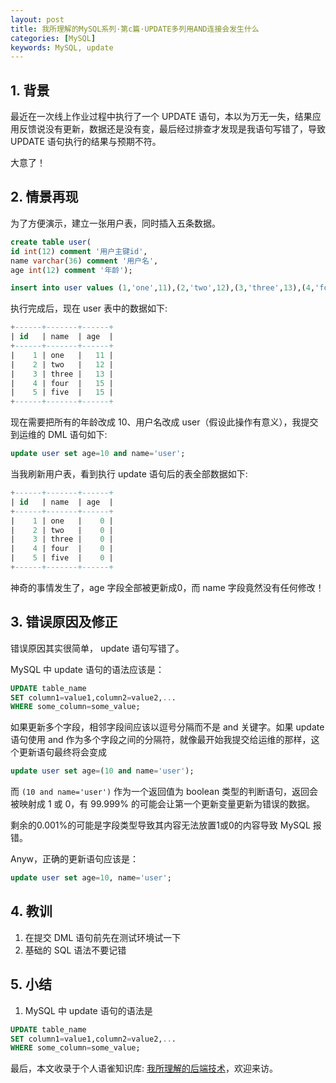 ```yaml
---
layout: post
title: 我所理解的MySQL系列·第c篇·UPDATE多列用AND连接会发生什么
categories: [MySQL]
keywords: MySQL, update
---
```




## 1. 背景

最近在一次线上作业过程中执行了一个 UPDATE 语句，本以为万无一失，结果应用反馈说没有更新，数据还是没有变，最后经过排查才发现是我语句写错了，导致 UPDATE 语句执行的结果与预期不符。

大意了！



## 2. 情景再现


为了方便演示，建立一张用户表，同时插入五条数据。


```sql
create table user(
id int(12) comment '用户主键id',
name varchar(36) comment '用户名',
age int(12) comment '年龄');

insert into user values (1,'one',11),(2,'two',12),(3,'three',13),(4,'four',15),(5,'five',15);
```


执行完成后，现在 user 表中的数据如下:


```sql
+------+-------+------+
| id   | name  | age  |
+------+-------+------+
|    1 | one   |   11 |
|    2 | two   |   12 |
|    3 | three |   13 |
|    4 | four  |   15 |
|    5 | five  |   15 |
+------+-------+------+
```


现在需要把所有的年龄改成 10、用户名改成 user（假设此操作有意义），我提交到运维的 DML 语句如下:


```sql
update user set age=10 and name='user';
```


当我刷新用户表，看到执行 update 语句后的表全部数据如下:


```sql
+------+-------+------+
| id   | name  | age  |
+------+-------+------+
|    1 | one   |    0 |
|    2 | two   |    0 |
|    3 | three |    0 |
|    4 | four  |    0 |
|    5 | five  |    0 |
+------+-------+------+
```


神奇的事情发生了，age 字段全部被更新成0，而 name 字段竟然没有任何修改！



## 3. 错误原因及修正

错误原因其实很简单， update 语句写错了。

MySQL 中 update 语句的语法应该是：

```sql
UPDATE table_name
SET column1=value1,column2=value2,...
WHERE some_column=some_value;
```

如果更新多个字段，相邻字段间应该以逗号分隔而不是 and 关键字。如果 update 语句使用 and 作为多个字段之间的分隔符，就像最开始我提交给运维的那样，这个更新语句最终将会变成


```sql
update user set age=(10 and name='user');
```

而 `(10 and name='user')` 作为一个返回值为 boolean 类型的判断语句，返回会被映射成 1 或 0，有 99.999% 的可能会让第一个更新变量更新为错误的数据。

剩余的0.001%的可能是字段类型导致其内容无法放置1或0的内容导致 MySQL 报错。


Anyw，正确的更新语句应该是：


```sql
update user set age=10, name='user';
```



## 4. 教训


1. 在提交 DML 语句前先在测试环境试一下
1. 基础的 SQL 语法不要记错




## 5. 小结


1. MySQL 中 update 语句的语法是

```sql
UPDATE table_name
SET column1=value1,column2=value2,...
WHERE some_column=some_value;
```

最后，本文收录于个人语雀知识库: [我所理解的后端技术](https://www.yuque.com/planeswalker/bankend)，欢迎来访。